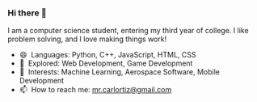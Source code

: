 ### Hi there 👋

I am a computer science student, entering my third year of college. I like problem solving, and I love making things work!

- 😄 ‎ Languages: Python, C++, JavaScript, HTML, CSS
- 🔭 ‎ Explored: Web Development, Game Development
- 🔎 ‎ Interests: Machine Learning, Aerospace Software, Mobile Development
- 📫 ‎ How to reach me: mr.carlortiz@gmail.com
